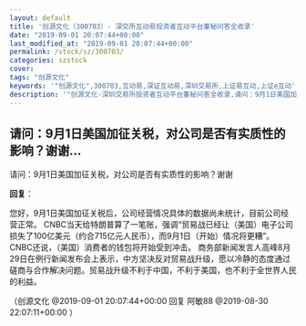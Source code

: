 ```yaml
---
layout: default
title: '创源文化（300703）- 深交所互动易投资者互动平台董秘问答全收录'
date: "2019-09-01 20:07:44+00:00"
last_modified_at: "2019-09-01 20:07:44+00:00"
permalink: /stock/sz/300703/
categories: szstock
cover: 
tags: "创源文化"
keywords: '"创源文化",300703,互动易,深证互动易,深圳交易所,上证易互动,上证e互动'
description: '"创源文化-深圳交易所投资者互动平台董秘问答全收录,请问：9月1日美国加征关税，对公司是否有实质性的影响？谢谢"'
---
```


## 请问：9月1日美国加征关税，对公司是否有实质性的影响？谢谢...

请问：9月1日美国加征关税，对公司是否有实质性的影响？谢谢

**回复**：

您好，9月1日美国加征关税后，公司经营情况具体的数据尚未统计，目前公司经营正常。
CNBC当天给特朗普算了一笔账，强调“贸易战已经让（美国）电子公司损失了100亿美元（约合715亿元人民币），而9月1日（开始）情况将更糟”。CNBC还说，（美国）消费者的钱包将开始受到冲击。
商务部新闻发言人高峰8月29日在例行新闻发布会上表示，中方坚决反对贸易战升级，愿以冷静的态度通过磋商与合作解决问题。贸易战升级不利于中国，不利于美国，也不利于全世界人民的利益。 

（创源文化  @2019-09-01 20:07:44+00:00 回复 阿敏88  @2019-08-30 22:07:11+00:00 ）

